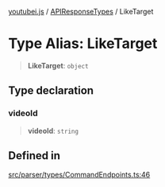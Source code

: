 [youtubei.js](../../../README.md) / [APIResponseTypes](../README.md) / LikeTarget

# Type Alias: LikeTarget

> **LikeTarget**: `object`

## Type declaration

### videoId

> **videoId**: `string`

## Defined in

[src/parser/types/CommandEndpoints.ts:46](https://github.com/LuanRT/YouTube.js/blob/e1650e12979e68b9546bc63989f86b651960a10a/src/parser/types/CommandEndpoints.ts#L46)
